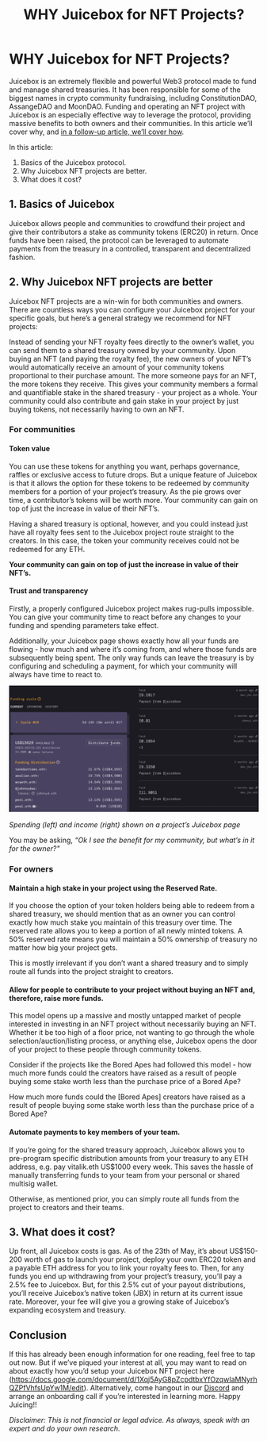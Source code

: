﻿---
slug: why-juicebox-for-nfts
title: WHY Juicebox for NFT Projects?
authors: [johnnyd]
tags:
  [
    nfts,
    nft,
    juicebox,
    ethereum,
    juicebox project,
    crypto,
    cryptocurrency,
    web3,
  ]
---

# WHY Juicebox for NFT Projects?

Juicebox is an extremely flexible and powerful Web3 protocol made to fund and manage shared treasuries. It has been responsible for some of the biggest names in crypto community fundraising, including ConstitutionDAO, AssangeDAO and MoonDAO. Funding and operating an NFT project with Juicebox is an especially effective way to leverage the protocol, providing massive benefits to both owners and their communities. In this article we’ll cover why, and [in a follow-up article, we’ll cover how](/blog/how-juicebox-for-nfts).

In this article:

1. Basics of the Juicebox protocol.
2. Why Juicebox NFT projects are better.
3. What does it cost?

## 1. Basics of Juicebox

Juicebox allows people and communities to crowdfund their project and give their contributors a stake as community tokens (ERC20) in return. Once funds have been raised, the protocol can be leveraged to automate payments from the treasury in a controlled, transparent and decentralized fashion.

## 2. Why Juicebox NFT projects are better

Juicebox NFT projects are a win-win for both communities and owners. There are countless ways you can configure your Juicebox project for your specific goals, but here’s a general strategy we recommend for NFT projects:

Instead of sending your NFT royalty fees directly to the owner’s wallet, you can send them to a shared treasury owned by your community. Upon buying an NFT (and paying the royalty fee), the new owners of your NFT’s would automatically receive an amount of your community tokens proportional to their purchase amount. The more someone pays for an NFT, the more tokens they receive. This gives your community members a formal and quantifiable stake in the shared treasury - your project as a whole. Your community could also contribute and gain stake in your project by just buying tokens, not necessarily having to own an NFT.

### For communities

#### Token value

You can use these tokens for anything you want, perhaps governance, raffles or exclusive access to future drops. But a unique feature of Juicebox is that it allows the option for these tokens to be redeemed by community members for a portion of your project’s treasury. As the pie grows over time, a contributor’s tokens will be worth more. Your community can gain on top of just the increase in value of their NFT’s.

Having a shared treasury is optional, however, and you could instead just have all royalty fees sent to the Juicebox project route straight to the creators. In this case, the token your community receives could not be redeemed for any ETH.

**Your community can gain on top of just the increase in value of their NFT’s.**

#### Trust and transparency

Firstly, a properly configured Juicebox project makes rug-pulls impossible. You can give your community time to react before any changes to your funding and spending parameters take effect.

Additionally, your Juicebox page shows exactly how all your funds are flowing - how much and where it’s coming from, and where those funds are subsequently being spent. The only way funds can leave the treasury is by configuring and scheduling a payment, for which your community will always have time to react to.

![](image1.png)

_Spending (left) and income (right) shown on a project’s Juicebox page_

You may be asking, _“Ok I see the benefit for my community, but what’s in it for the owner?"_

### For owners

#### Maintain a high stake in your project using the Reserved Rate.

If you choose the option of your token holders being able to redeem from a shared treasury, we should mention that as an owner you can control exactly how much stake you maintain of this treasury over time. The reserved rate allows you to keep a portion of all newly minted tokens. A 50% reserved rate means you will maintain a 50% ownership of treasury no matter how big your project gets.

This is mostly irrelevant if you don’t want a shared treasury and to simply route all funds into the project straight to creators.

#### Allow for people to contribute to your project without buying an NFT and, therefore, raise more funds.

This model opens up a massive and mostly untapped market of people interested in investing in an NFT project without necessarily buying an NFT. Whether it be too high of a floor price, not wanting to go through the whole selection/auction/listing process, or anything else, Juicebox opens the door of your project to these people through community tokens.

Consider if the projects like the Bored Apes had followed this model - how much more funds could the creators have raised as a result of people buying some stake worth less than the purchase price of a Bored Ape?

How much more funds could the [Bored Apes] creators have raised as a result of people buying some stake worth less than the purchase price of a Bored Ape?

#### Automate payments to key members of your team.

If you’re going for the shared treasury approach, Juicebox allows you to pre-program specific distribution amounts from your treasury to any ETH address, e.g. pay vitalik.eth US$1000 every week. This saves the hassle of manually transferring funds to your team from your personal or shared multisig wallet.

Otherwise, as mentioned prior, you can simply route all funds from the project to creators and their teams.

## 3. What does it cost?

Up front, all Juicebox costs is gas. As of the 23th of May, it’s about US$150-200 worth of gas to launch your project, deploy your own ERC20 token and a payable ETH address for you to link your royalty fees to. Then, for any funds you end up withdrawing from your project’s treasury, you’ll pay a 2.5% fee to Juicebox. But, for this 2.5% cut of your payout distributions, you’ll receive Juicebox’s native token (JBX) in return at its current issue rate. Moreover, your fee will give you a growing stake of Juicebox’s expanding ecosystem and treasury.

## Conclusion

If this has already been enough information for one reading, feel free to tap out now. But if we’ve piqued your interest at all, you may want to read on about exactly how you’d setup your Juicebox NFT project here (https://docs.google.com/document/d/1Xqj5AyG8pZcpdtbxYfOzqwIaMNyrhQZPfVhfsUpYw1M/edit). Alternatively, come hangout in our [Discord](https://discord.gg/juicebox) and arrange an onboarding call if you’re interested in learning more. Happy Juicing!!

_Disclaimer: This is not financial or legal advice. As always, speak with an expert and do your own research._
